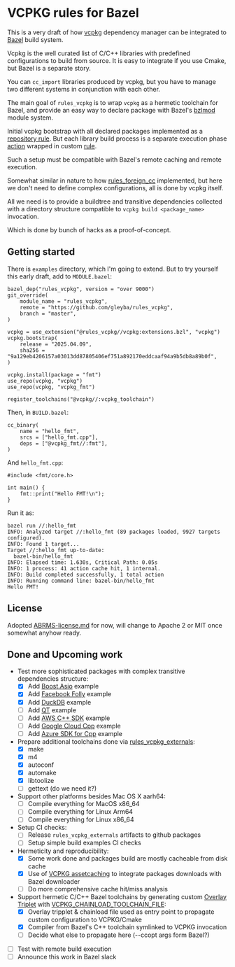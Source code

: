 # VCPKG rules for Bazel

This is a very draft of how [vcpkg](https://vcpkg.io/en/) dependency manager can be integrated to [Bazel](https://bazel.build/) build system.

Vcpkg is the well curated list of C/C++ libraries with predefined configurations to build from source.
It is easy to integrate if you use Cmake, but Bazel is a separate story.

You can `cc_import` libraries produced by vcpkg, but you have to manage two different systems in conjunction with each other.

The main goal of `rules_vcpkg` is to wrap `vcpkg` as a hermetic toolchain for Bazel, and provide an easy way to declare package with Bazel's [bzlmod](https://bazel.build/external/overview) module system.

Initial vcpkg bootstrap with all declared packages implemented as a [repository rule](https://bazel.build/external/repo). But each library build process is a separate execution phase [action](https://bazel.build/extending/rules#actions) wrapped in custom [rule](https://bazel.build/extending/rules). 

Such a setup must be compatible with Bazel's remote caching and remote execution.

Somewhat similar in nature to how [rules_foreign_cc](https://github.com/bazel-contrib/rules_foreign_cc) implemented, but here we don't need to define complex configurations, all is done by vcpkg itself. 

All we need is to provide a buildtree and transitive dependencies collected with a directory structure compatible to `vcpkg build <package_name>` invocation. 

Which is done by bunch of hacks as a proof-of-concept.

## Getting started

There is `examples` directory, which I'm going to extend.
But to try yourself this early draft, add to `MODULE.bazel`:

```
bazel_dep("rules_vcpkg", version = "over 9000")
git_override(
    module_name = "rules_vcpkg", 
    remote = "https://github.com/gleyba/rules_vcpkg",
    branch = "master",
)

vcpkg = use_extension("@rules_vcpkg//vcpkg:extensions.bzl", "vcpkg")
vcpkg.bootstrap(
    release = "2025.04.09",
    sha256 = "9a129eb4206157a03013dd87805406ef751a892170eddcaaf94a9b5db8a89b0f",
)

vcpkg.install(package = "fmt")
use_repo(vcpkg, "vcpkg")
use_repo(vcpkg, "vcpkg_fmt")

register_toolchains("@vcpkg//:vcpkg_toolchain")
```

Then, in `BUILD.bazel`:

```
cc_binary(
    name = "hello_fmt",
    srcs = ["hello_fmt.cpp"],
    deps = ["@vcpkg_fmt//:fmt"],
)
```

And `hello_fmt.cpp`:

```
#include <fmt/core.h>

int main() {
    fmt::print("Hello FMT!\n");
}
```

Run it as:

```
bazel run //:hello_fmt
INFO: Analyzed target //:hello_fmt (89 packages loaded, 9927 targets configured).
INFO: Found 1 target...
Target //:hello_fmt up-to-date:
  bazel-bin/hello_fmt
INFO: Elapsed time: 1.630s, Critical Path: 0.05s
INFO: 1 process: 41 action cache hit, 1 internal.
INFO: Build completed successfully, 1 total action
INFO: Running command line: bazel-bin/hello_fmt
Hello FMT!
```

## License

Adopted [ABRMS-license.md](https://github.com/ErikMcClure/bad-licenses/blob/master/ABRMS-license.md) for now, will change to Apache 2 or MIT once somewhat anyhow ready.

## Done and Upcoming work

- Test more sophisticated packages with complex transitive dependencies structure:
    - [x] Add [Boost.Asio](https://www.boost.org/doc/libs/latest/doc/html/boost_asio.html) example
    - [x] Add [Facebook Folly](https://github.com/facebook/folly) example
    - [x] Add [DuckDB](https://duckdb.org) example
    - [ ] Add [QT](https://www.qt.io/) example
    - [ ] Add [AWS C++ SDK](https://github.com/aws/aws-sdk-cpp) example
    - [ ] Add [Google Cloud Cpp](https://github.com/googleapis/google-cloud-cpp) example
    - [ ] Add [Azure SDK for Cpp](https://github.com/Azure/azure-sdk-for-cpp/tree/main) example
- Prepare additional toolchains done via [rules_vcpkg_externals](https://github.com/gleyba/rules_vcpkg_externals):
    - [x] make
    - [x] m4
    - [x] autoconf
    - [x] automake
    - [x] libtoolize
    - [ ] gettext (do we need it?)
- Support other platforms besides Mac OS X aarh64: 
    - [ ] Compile everything for MacOS x86_64
    - [ ] Compile everything for Linux Arm64
    - [ ] Compile everything for Linux x86_64
- Setup CI checks:
    - [ ] Release `rules_vcpkg_externals` artifacts to github packages
    - [ ] Setup simple build examples CI checks
- Hermeticity and reproducibility:
    - [x] Some work done and packages build are mostly cacheable from disk cache
    - [x] Use of [VCPKG assetcaching](https://learn.microsoft.com/en-us/vcpkg/users/assetcaching?WT.mc_id=vcpkg_inproduct_cli) to integrate packages downloads with Bazel downloader
    - [ ] Do more comprehensive cache hit/miss analysis
- Support hermetic C/C++ Bazel toolchains by generating custom [Overlay Triplet](https://learn.microsoft.com/en-us/vcpkg/users/examples/overlay-triplets-linux-dynamic) with [VCPKG_CHAINLOAD_TOOLCHAIN_FILE](https://learn.microsoft.com/en-us/vcpkg/users/triplets#vcpkg_chainload_toolchain_file):
    - [x] Overlay tripplet & chainload file used as entry point to propagate custom configuration to VCPKG/Cmake
    - [x] Compiler from Bazel's C++ toolchain symlinked to VCPKG invocation
    - [ ] Decide what else to propagate here (--ccopt args form Bazel?)
- [ ] Test with remote build execution
- [ ] Announce this work in Bazel slack
